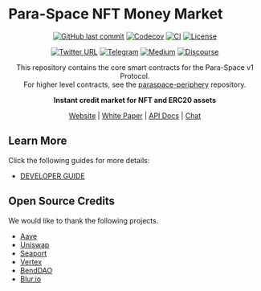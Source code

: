 # Para-Space NFT Money Market

<div align="center">

[![GitHub last commit](https://img.shields.io/github/last-commit/para-space/paraspace-core)](https://github.com/para-space/paraspace-core/commits/main)
[![Codecov](https://codecov.io/gh/para-space/paraspace-core/branch/main/graph/badge.svg)](https://codecov.io/gh/para-space/paraspace-core)
[![CI](https://github.com/para-space/paraspace-core/workflows/CI/badge.svg)](https://github.com/para-space/paraspace-core/actions)
[![License](https://img.shields.io/github/license/para-space/paraspace-core?color=green)](https://github.com/para-space/paraspace-core/blob/main/LICENSE)

[![Twitter URL](https://img.shields.io/twitter/follow/ParaSpace_NFT?style=social)](https://twitter.com/ParaSpace_NFT)
[![Telegram](https://img.shields.io/badge/Telegram-gray?logo=telegram)](https://t.me/parallelfi_community)
[![Medium](https://img.shields.io/badge/Medium-gray?logo=medium)](https://medium.com/@paraspace)
[![Discourse](https://img.shields.io/badge/Forum-gray?logo=discourse)](https://discourse.para.space)

This repository contains the core smart contracts for the Para-Space v1 Protocol.  
For higher level contracts, see the [ paraspace-periphery](https://github.com/para-space/paraspace-periphery)
repository.

</div>

<div align="center">

<strong>Instant credit market for NFT and ERC20 assets</strong>

[Website](https://para.space) |
[White Paper](https://docs.para.space/para-space/para-space/readme) |
[API Docs](https://api-docs.para.space) |
[Chat](https://discord.com/invite/buKKx4dySW)

</div>

## Learn More

Click the following guides for more details:

- [DEVELOPER GUIDE](https://github.com/para-space/paraspace-core/blob/main/docs/DEVELOPER-GUIDE.md)

## Open Source Credits

We would like to thank the following projects.

- [Aave](https://github.com/aave/aave-v3-core)
- [Uniswap](https://github.com/Uniswap/v3-core)
- [Seaport](https://github.com/ProjectOpenSea/seaport)
- [Vertex](https://github.com/vertex-protocol)
- [BendDAO](https://github.com/BendDAO)
- [Blur.io](https://blur.io)
